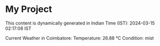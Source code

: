 # My Project

This content is dynamically generated in Indian Time (IST): 2024-03-15 02:17:08 IST


Current Weather in Coimbatore:
Temperature: 26.88 °C
Condition: mist
